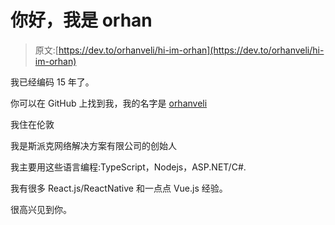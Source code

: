 # 你好，我是 orhan

> 原文:[https://dev.to/orhanveli/hi-im-orhan](https://dev.to/orhanveli/hi-im-orhan)

我已经编码 15 年了。

你可以在 GitHub 上找到我，我的名字是 [orhanveli](https://github.com/orhanveli)

我住在伦敦

我是斯派克网络解决方案有限公司的创始人

我主要用这些语言编程:TypeScript，Nodejs，ASP.NET/C#.

我有很多 React.js/ReactNative 和一点点 Vue.js 经验。

很高兴见到你。